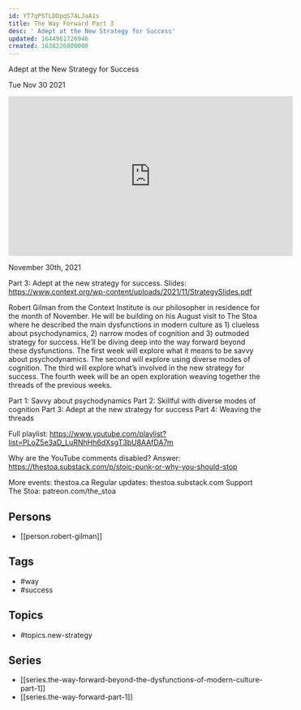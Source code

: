 ```yaml
---
id: YT7qP5TLDDpqS7ALJaA1s
title: The Way Forward Part 3
desc: ' Adept at the New Strategy for Success'
updated: 1644961726946
created: 1638226800000
---
```



 Adept at the New Strategy for Success

Tue Nov 30 2021

<iframe width="560" height="315" src="https://www.youtube.com/embed/OUcz70rGAgo" title="The Way Forward Part 3: Adept at the New Strategy for Success w/ Robert Gilman" frameborder="0" allow="accelerometer; autoplay; clipboard-write; encrypted-media; gyroscope; picture-in-picture" allowfullscreen ></iframe>

November 30th, 2021

Part 3: Adept at the new strategy for success.
Slides: https://www.context.org/wp-content/uploads/2021/11/StrategySlides.pdf

Robert Gilman from the Context Institute is our philosopher in residence for the month of November. He will be building on his August visit to The Stoa where he described the main dysfunctions in modern culture as 1) clueless about psychodynamics, 2) narrow modes of cognition and 3) outmoded strategy for success. He’ll be diving deep into the way forward beyond these dysfunctions. The first week will explore what it means to be savvy about psychodynamics. The second will explore using diverse modes of cognition. The third will explore what’s involved in the new strategy for success. The fourth week will be an open exploration weaving together the threads of the previous weeks.

Part 1: Savvy about psychodynamics
Part 2: Skillful with diverse modes of cognition
Part 3: Adept at the new strategy for success
Part 4: Weaving the threads

Full playlist: https://www.youtube.com/playlist?list=PLoZ5e3aD_LuRNhHh6dXsgT3bU8AAfDA7m

Why are the YouTube comments disabled? Answer: https://thestoa.substack.com/p/stoic-punk-or-why-you-should-stop

More events: thestoa.ca
Regular updates: thestoa.substack.com
Support The Stoa: patreon.com/the_stoa

## Persons

- [[person.robert-gilman]]

## Tags

- #way
- #success

## Topics

- #topics.new-strategy

## Series

- [[series.the-way-forward-beyond-the-dysfunctions-of-modern-culture-part-1]]
- [[series.the-way-forward-part-1]]

